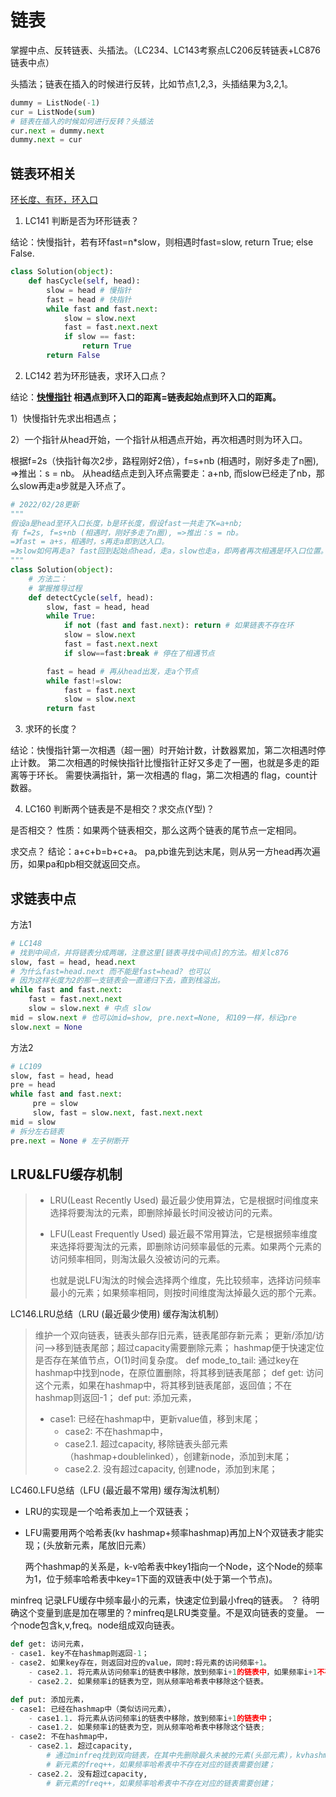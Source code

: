 # 链表

掌握中点、反转链表、头插法。（LC234、LC143考察点LC206反转链表+LC876链表中点）

头插法；链表在插入的时候进行反转，比如节点1,2,3，头插结果为3,2,1。
```python
dummy = ListNode(-1)
cur = ListNode(sum)
# 链表在插入的时候如何进行反转？头插法
cur.next = dummy.next
dummy.next = cur
```



## 链表环相关

[环长度、有环，环入口](https://codeantenna.com/a/MZ4dtjeB6r#4__100)

1. LC141 判断是否为环形链表？

结论：快慢指针，若有环fast=n*slow，则相遇时fast=slow, return True; else False.

```python
class Solution(object):
    def hasCycle(self, head):
        slow = head # 慢指针
        fast = head # 快指针
        while fast and fast.next:
            slow = slow.next
            fast = fast.next.next
            if slow == fast:
                return True
        return False
```

2. LC142 若为环形链表，求环入口点？

结论：**<u>快慢指针</u> 相遇点到环入口的距离=链表起始点到环入口的距离。**

1）快慢指针先求出相遇点；

2）一个指针从head开始，一个指针从相遇点开始，再次相遇时则为环入口。

根据f=2s（快指针每次2步，路程刚好2倍），f=s+nb (相遇时，刚好多走了n圈), =>推出：s = nb。
从head结点走到入环点需要走：a+nb, 而slow已经走了nb，那么slow再走a步就是入环点了。

```python
# 2022/02/28更新
"""
假设a是head至环入口长度，b是环长度，假设fast一共走了K=a+nb;
有 f=2s, f=s+nb (相遇时，刚好多走了n圈), =>推出：s = nb。
=》fast = a+s，相遇时，s再走a即到达入口。
=》slow如何再走a? fast回到起始点head，走a，slow也走a，即两者再次相遇是环入口位置。
"""
class Solution(object):
    # 方法二：
    # 掌握推导过程
    def detectCycle(self, head):
        slow, fast = head, head
        while True:
            if not (fast and fast.next): return # 如果链表不存在环
            slow = slow.next
            fast = fast.next.next
            if slow==fast:break # 停在了相遇节点

        fast = head # 再从head出发，走a个节点
        while fast!=slow:
            fast = fast.next
            slow = slow.next
        return fast
```

3. 求环的长度？

结论：快慢指针第一次相遇（超一圈）时开始计数，计数器累加，第二次相遇时停止计数。
第二次相遇的时候快指针比慢指针正好又多走了一圈，也就是多走的距离等于环长。
需要快满指针，第一次相遇的 flag，第二次相遇的 flag，count计数器。



4. LC160 判断两个链表是不是相交？求交点(Y型)？

是否相交？
性质：如果两个链表相交，那么这两个链表的尾节点一定相同。

求交点？
结论：a+c+b=b+c+a。
pa,pb谁先到达末尾，则从另一方head再次遍历，如果pa和pb相交就返回交点。





## 求链表中点

方法1

```python
# LC148
# 找到中间点，并将链表分成两端，注意这里[链表寻找中间点]的方法。相关lc876
slow, fast = head, head.next
# 为什么fast=head.next 而不能是fast=head? 也可以
# 因为这样长度为2的那一支链表会一直递归下去，直到栈溢出。
while fast and fast.next:
    fast = fast.next.next
    slow = slow.next # 中点 slow
mid = slow.next # 也可以mid=show, pre.next=None, 和109一样，标记pre
slow.next = None
```

方法2

```python
# LC109
slow, fast = head, head
pre = head
while fast and fast.next:
     pre = slow
     slow, fast = slow.next, fast.next.next
mid = slow
# 拆分左右链表
pre.next = None # 左子树断开
```



## LRU&LFU缓存机制

> - LRU(Least Recently Used) 最近最少使用算法，它是根据时间维度来选择将要淘汰的元素，即删除掉最长时间没被访问的元素。
>
> - LFU(Least Frequently Used) 最近最不常用算法，它是根据频率维度来选择将要淘汰的元素，即删除访问频率最低的元素。如果两个元素的访问频率相同，则淘汰最久没被访问的元素。
>
>   也就是说LFU淘汰的时候会选择两个维度，先比较频率，选择访问频率最小的元素；如果频率相同，则按时间维度淘汰掉最久远的那个元素。

LC146.LRU总结（LRU (最近最少使用) 缓存淘汰机制）

> 维护一个双向链表，链表头部存旧元素，链表尾部存新元素；
> 更新/添加/访问——>移到链表尾部；超过capacity需要删除元素；
> hashmap便于快速定位是否存在某值节点，O(1)时间复杂度。
> def mode_to_tail: 通过key在hashmap中找到node，在原位置删除，将其移到链表尾部；
> def get: 访问这个元素，如果在hashmap中，将其移到链表尾部，返回值；不在hashmap则返回-1；
> def put: 添加元素，
>    - case1: 已经在hashmap中，更新value值，移到末尾；
>         - case2: 不在hashmap中，
>         -  case2.1. 超过capacity, 移除链表头部元素（hashmap+doublelinked），创建新node，添加到末尾；
>         -  case2.2. 没有超过capacity, 创建node，添加到末尾；



LC460.LFU总结（LFU (最近最不常用) 缓存淘汰机制）

- LRU的实现是一个哈希表加上一个双链表；

- LFU需要用两个哈希表(kv hashmap+频率hashmap)再加上N个双链表才能实现；(头放新元素，尾放旧元素）

  两个hashmap的关系是，k-v哈希表中key1指向一个Node，这个Node的频率为1，位于频率哈希表中key=1下面的双链表中(处于第一个节点)。



minfreq 记录LFU缓存中频率最小的元素，快速定位到最小freq的链表。
？ 待明确这个变量到底是加在哪里的？minfreq是LRU类变量。不是双向链表的变量。
一个node包含k,v,freq。node组成双向链表。

```python
def get: 访问元素，
- case1. key不在hashmap则返回-1；
- case2. 如果key存在，则返回对应的value，同时:将元素的访问频率+1。
    - case2.1. 将元素从访问频率i的链表中移除，放到频率i+1的链表中，如果频率i+1不存在，则要创建key。
    - case2.2. 如果频率i的链表为空，则从频率哈希表中移除这个链表。

def put: 添加元素，
- case1: 已经在hashmap中（类似访问元素），
    - case1.1. 将元素从访问频率i的链表中移除，放到频率i+1的链表中；
    - case1.2. 如果频率i的链表为空，则从频率哈希表中移除这个链表;
- case2: 不在hashmap中，
    - case2.1. 超过capacity,
        # 通过minfreq找到双向链表，在其中先删除最久未被的元素(头部元素)，kvhashmap也要删，再插入新元素（尾部元素）；
        # 新元素的freq++，如果频率哈希表中不存在对应的链表需要创建；
    - case2.2. 没有超过capacity,
        # 新元素的freq++，如果频率哈希表中不存在对应的链表需要创建；
```



